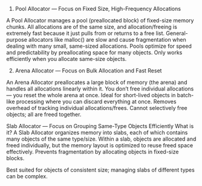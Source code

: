 1. Pool Allocator — Focus on Fixed Size, High-Frequency Allocations

A Pool Allocator manages a pool (preallocated block) of fixed-size memory chunks. All allocations are of the same size, and allocation/freeing is extremely fast because it just pulls from or returns to a free list.
General-purpose allocators like malloc() are slow and cause fragmentation when dealing with many small, same-sized allocations.
Pools optimize for speed and predictability by preallocating space for many objects.
Only works efficiently when you allocate same-size objects.



2. Arena Allocator — Focus on Bulk Allocation and Fast Reset

An Arena Allocator preallocates a large block of memory (the arena) and handles all allocations linearly within it. You don’t free individual allocations — you reset the whole arena at once.
Ideal for short-lived objects in batch-like processing where you can discard everything at once.
Removes overhead of tracking individual allocations/frees.
Cannot selectively free objects; all are freed together.


Slab Allocator — Focus on Grouping Same-Type Objects Efficiently
What is it?
A Slab Allocator organizes memory into slabs, each of which contains many objects of the same type/size. Within a slab, objects are allocated and freed individually, but the memory layout is optimized to reuse freed space effectively.
Prevents fragmentation by allocating objects in fixed-size blocks.

Best suited for objects of consistent size; managing slabs of different types can be complex.